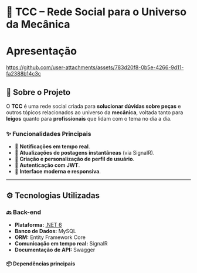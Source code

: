 # 🔧 TCC – Rede Social para o Universo da Mecânica

# Apresentação

https://github.com/user-attachments/assets/783d20f8-0b5e-4266-9d11-fa2388b14c3c

## 📌 Sobre o Projeto
O **TCC** é uma rede social criada para **solucionar dúvidas sobre peças** e outros tópicos relacionados ao universo da **mecânica**, voltada tanto para **leigos** quanto para **profissionais** que lidam com o tema no dia a dia.  

### ✨ Funcionalidades Principais
- 🔔 **Notificações em tempo real**.  
- 📝 **Atualizações de postagens instantâneas** (via SignalR).  
- 👤 **Criação e personalização de perfil de usuário**.  
- 🔐 **Autenticação com JWT**.  
- 📱 **Interface moderna e responsiva**.  

---

## ⚙️ Tecnologias Utilizadas

### 🔙 Back-end
- **Plataforma:** [.NET 6](https://dotnet.microsoft.com/)  
- **Banco de Dados:** MySQL  
- **ORM:** Entity Framework Core  
- **Comunicação em tempo real:** SignalR  
- **Documentação de API:** Swagger  

#### 📦 Dependências principais



